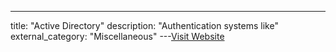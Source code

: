 ---
title: "Active Directory"
description: "Authentication systems like"
external_category: "Miscellaneous"
---[Visit Website](https://learn.microsoft.com/en-us/windows-server/identity/ad-ds/get-started/virtual-dc/active-directory-domain-services-overview)

